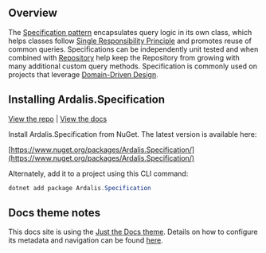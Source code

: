 ## Overview

The [Specification pattern](https://deviq.com/design-patterns/specification-pattern) encapsulates query logic in its own class, which helps classes follow [Single Responsibility Principle](https://deviq.com/principles/single-responsibility-principle) and promotes reuse of common queries. Specifications can be independently unit tested and when combined with [Repository](https://deviq.com/design-patterns/repository-pattern) help keep the Repository from growing with many additional custom query methods. Specification is commonly used on projects that leverage [Domain-Driven Design](https://deviq.com/domain-driven-design/ddd-overview).

## Installing Ardalis.Specification

[View the repo](https://github.com/ardalis/Specification) | [View the docs](https://ardalis.github.io/Specification)

Install Ardalis.Specification from NuGet. The latest version is available here:

[https://www.nuget.org/packages/Ardalis.Specification/](https://www.nuget.org/packages/Ardalis.Specification/)

Alternately, add it to a project using this CLI command:

```powershell
dotnet add package Ardalis.Specification
```

## Docs theme notes

This docs site is using the [Just the Docs theme](https://pmarsceill.github.io/just-the-docs/docs/navigation-structure/). Details on how to configure its metadata and navigation can be found [here](https://pmarsceill.github.io/just-the-docs/docs/navigation-structure/).
